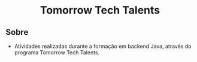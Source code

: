 <h1 align="center">Tomorrow Tech Talents</h1>

## Sobre
- Atividades realizadas durante a formação em backend Java, através do programa Tomorrow Tech Talents.
